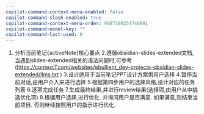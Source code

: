 ```yaml
---
copilot-command-context-menu-enabled: false
copilot-command-slash-enabled: true
copilot-command-context-menu-order: 9007199254740991
copilot-command-model-key: ""
copilot-command-last-used: 0
---
```

1. 分析当前笔记{activeNote}核心要点
2.遵循obsidian-slides-extended文档,当遇到slides-extended相关的语法问题时,可参考(https://context7.com/websites/ebullient_dev-projects-obsidian-slides-extended/llms.txt )
3.设计适用于当前笔记PPT设计方案供用户选择
4.暂停当前对话,由用户介入来进行选择
5.根据第四步用户的选择风格,设计对应的任务列表
6.逐项完成任务
7.生成最终结果,并进行review结果(选择项,由用户从中挑选优化项)
8.根据用户选择,进行优化. 并询问用户是否满意. 如果满意,则结束当前项目. 否则继续按照用户的指示进行优化.